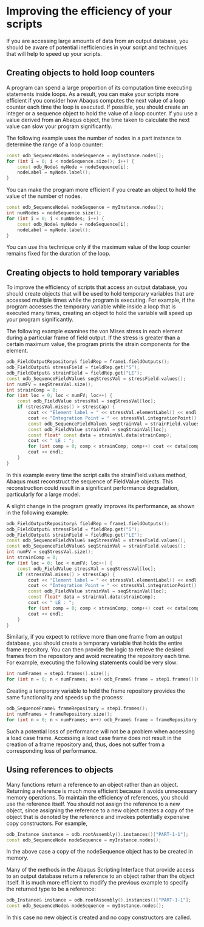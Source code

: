 # Improving the efficiency of your scripts

If you are accessing large amounts of data from an output database, you should be aware of potential inefficiencies in your script and techniques that will help to speed up your scripts.

## Creating objects to hold loop counters

A program can spend a large proportion of its computation time executing statements inside loops. As a result, you can make your scripts more efficient if you consider how Abaqus computes the next value of a loop counter each time the loop is executed. If possible, you should create an integer or a sequence object to hold the value of a loop counter. If you use a value derived from an Abaqus object, the time taken to calculate the next value can slow your program significantly.

The following example uses the number of nodes in a part instance to determine the range of a loop counter:

```c++
const odb_SequenceNode& nodeSequence = myInstance.nodes();
for (int i = 0; i < nodeSequence.size(); i++) {
    const odb_Node& myNode = nodeSequence[i];
    nodeLabel = myNode.label();
}
```

You can make the program more efficient if you create an object to hold the value of the number of nodes.

```c++
const odb_SequenceNode& nodeSequence = myInstance.nodes();
int numNodes = nodeSequence.size();
for (int i = 0; i < numNodes; i++) {
    const odb_Node& myNode = nodeSequence[i];
    nodeLabel = myNode.label();
}
```

You can use this technique only if the maximum value of the loop counter remains fixed for the duration of the loop.

## Creating objects to hold temporary variables

To improve the efficiency of scripts that access an output database, you should create objects that will be used to hold temporary variables that are accessed multiple times while the program is executing. For example, if the program accesses the temporary variable while inside a loop that is executed many times, creating an object to hold the variable will speed up your program significantly.

The following example examines the von Mises stress in each element during a particular frame of field output. If the stress is greater than a certain maximum value, the program prints the strain components for the element.

```c++
odb_FieldOutputRepository& fieldRep = frame1.fieldOutputs();
odb_FieldOutput& stressField = fieldRep.get("S");
odb_FieldOutput& strainField = fieldRep.get("LE");
const odb_SequenceFieldValue& seqStressVal = stressField.values();
int numFV = seqStressVal.size();
int strainComp = 0;
for (int loc = 0; loc < numFV; loc++) {
    const odb_FieldValue stressVal = seqStressVal[loc];
    if (stressVal.mises() > stressCap) {
        cout << "Element label = " << stressVal.elementLabel() << endl;
        cout << "Integration Point = " << stressVal.integrationPoint() << endl;
        const odb_SequenceFieldValue& seqStrainVal = strainField.values();
        const odb_FieldValue strainVal = seqStrainVal[loc];
        const float* const data = strainVal.data(strainComp);
        cout << " LE : ";
        for (int comp = 0; comp < strainComp; comp++) cout << data[comp];
        cout << endl;
    }
}
```

In this example every time the script calls the strainField.values method, Abaqus must reconstruct the sequence of FieldValue objects. This reconstruction could result in a significant performance degradation, particularly for a large model.

A slight change in the program greatly improves its performance, as shown in the following example:

```c++
odb_FieldOutputRepository& fieldRep = frame1.fieldOutputs();
odb_FieldOutput& stressField = fieldRep.get("S");
odb_FieldOutput& strainField = fieldRep.get("LE");
const odb_SequenceFieldValue& seqStressVal = stressField.values();
const odb_SequenceFieldValue& seqStrainVal = strainField.values();
int numFV = seqStressVal.size();
int strainComp = 0;
for (int loc = 0; loc < numFV; loc++) {
    const odb_FieldValue stressVal = seqStressVal[loc];
    if (stressVal.mises() > stressCap) {
        cout << "Element label = " << stressVal.elementLabel() << endl;
        cout << "Integration Point = " << stressVal.integrationPoint() << endl;
        const odb_FieldValue strainVal = seqStrainVal[loc];
        const float* data = strainVal.data(strainComp);
        cout << " LE : ";
        for (int comp = 0; comp < strainComp; comp++) cout << data[comp];
        cout << endl;
    }
}
```

Similarly, if you expect to retrieve more than one frame from an output database, you should create a temporary variable that holds the entire frame repository. You can then provide the logic to retrieve the desired frames from the repository and avoid recreating the repository each time. For example, executing the following statements could be very slow:

```c++
int numFrames = step1.frames().size();
for (int n = 0; n < numFrames; n++) odb_Frame& frame = step1.frames()[n];
```

Creating a temporary variable to hold the frame repository provides the same functionality and speeds up the process:

```c++
odb_SequenceFrame& frameRepository = step1.frames();
int numFrames = frameRepository.size();
for (int n = 0; n < numFrames; n++) odb_Frame& frame = frameRepository[n];
```

Such a potential loss of performance will not be a problem when accessing a load case frame. Accessing a load case frame does not result in the creation of a frame repository and, thus, does not suffer from a corresponding loss of performance.

## Using references to objects

Many functions return a reference to an object rather than an object. Returning a reference is much more efficient because it avoids unnecessary memory operations. To maintain the efficiency of references, you should use the reference itself. You should not assign the reference to a new object, since assigning the reference to a new object creates a copy of the object that is denoted by the reference and invokes potentially expensive copy constructors. For example,

```c++
odb_Instance instance = odb.rootAssembly().instances()["PART-1-1"];
const odb_SequenceNode nodeSequence = myInstance.nodes();
```

In the above case a copy of the nodeSequence object has to be created in memory.

Many of the methods in the Abaqus Scripting Interface that provide access to an output database return a reference to an object rather than the object itself. It is much more efficient to modify the previous example to specify the returned type to be a reference:

```c++
odb_Instance& instance = odb.rootAssembly().instances()["PART-1-1"];
const odb_SequenceNode& nodeSequence = myInstance.nodes();
```

In this case no new object is created and no copy constructors are called.
